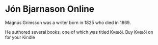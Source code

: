 # Jón Bjarnason Online

Magnús Grímsson was a writer born in 1825 who died in 1869.

He authored several books, one of which was titled Kvæði. Buy Kvæði on for your Kindle
